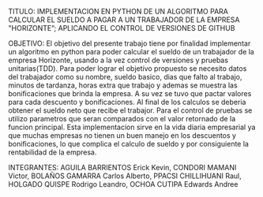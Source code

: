TITULO:
IMPLEMENTACION EN PYTHON DE UN ALGORITMO PARA CALCULAR EL SUELDO A PAGAR A UN TRABAJADOR DE LA EMPRESA "HORIZONTE”; APLICANDO EL CONTROL DE VERSIONES DE GITHUB 

OBJETIVO:
El objetivo del presente trabajo tiene por finalidad implementar un algoritmo en python para poder calcular el sueldo de un trabajador de la empresa Horizonte, usando a la vez control de versiones y pruebas unitarias(TDD). Para poder lograr el objetivo propuesto se necesito 
datos del trabajador como su nombre, sueldo basico, dias que falto al trabajo, minutos de tardanza, horas extra que trabajo y ademas se muestra las bonificaciones que brinda la empresa. A su vez se tuvo que pactar valores para cada descuento y bonificaciones. Al final de 
los calculos se deberia obtener el sueldo neto que recibe el trabajor. Para el control de pruebas se utilizo parametros que seran comparados con el valor retornado de la funcion principal. Esta implementacion sirve en la vida diaria empresarial ya que muchas empresas no 
tienen un buen manejo en los descuentos y bonificaciones, lo que complica el calculo de sueldo y por consiguiente la rentabilidad de la empresa.

INTEGRANTES:
AGUILA BARRIENTOS Erick Kevin,
CONDORI MAMANI Victor, 
BOLAÑOS GAMARRA Carlos Alberto,
PPACSI CHILLIHUANI Raul, 
HOLGADO QUISPE Rodrigo Leandro, 
OCHOA CUTIPA Edwards Andree 
